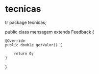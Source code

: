 # tecnicas
tr
package tecnicas;

public class mensagem extends Feedback {

	@Override
	public double getValor() {
		
		return 0;
	}

}
